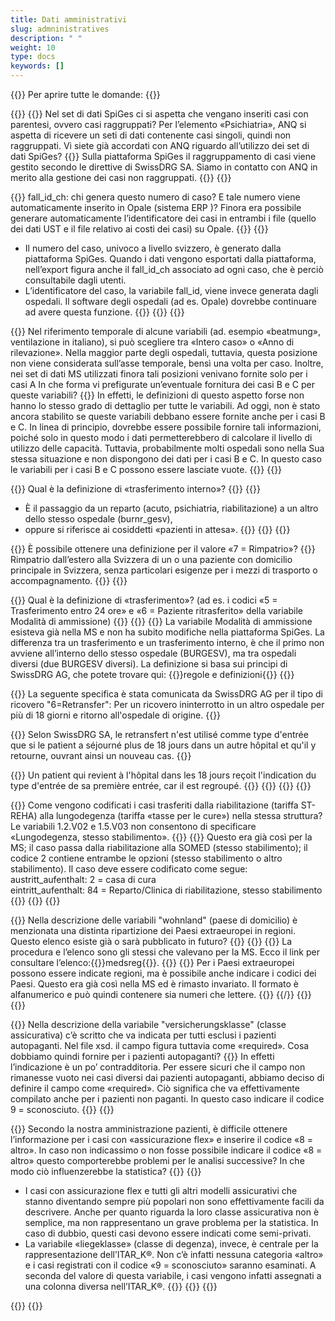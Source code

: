 ```yaml
---
title: Dati amministrativi 
slug: admninistratives
description: " "
weight: 10
type: docs
keywords: []
---
```


{{<faqBlock>}}
Per aprire tutte le domande: {{<collapsibleGroupCommand groupId="admninistratives">}}

{{<numberedList>}}
{{<listItem>}}
Nel set di dati SpiGes ci si aspetta che vengano inseriti casi con parentesi, ovvero casi raggruppati? Per l’elemento «Psichiatria», ANQ si aspetta di ricevere un seti di dati contenente casi singoli, quindi non raggruppati. Vi siete già accordati con ANQ riguardo all’utilizzo dei set di dati SpiGes?
{{<collapsibleBlock groupId="admninistratives">}}
Sulla piattaforma SpiGes il raggruppamento di casi viene gestito secondo le direttive di SwissDRG SA. Siamo in contatto con ANQ in merito alla gestione dei casi non raggruppati.
{{</collapsibleBlock>}}
{{</listItem>}}

{{<listItem>}}
fall_id_ch: chi genera questo numero di caso? E tale numero viene automaticamente inserito in Opale (sistema ERP )? Finora era possibile generare automaticamente l’identificatore dei casi in entrambi i file (quello dei dati UST e il file relativo ai costi dei casi) su Opale.
{{<collapsibleBlock groupId="admninistratives">}}
{{<markdown>}}
- Il numero del caso, univoco a livello svizzero, è generato dalla piattaforma SpiGes. Quando i dati vengono esportati dalla piattaforma, nell’export figura anche il fall_id_ch associato ad ogni caso, che è perciò consultabile dagli utenti.
- L’identificatore del caso, la variabile fall_id, viene invece generata dagli ospedali. Il software degli ospedali (ad es. Opale) dovrebbe continuare ad avere questa funzione.
{{</markdown>}}
{{</collapsibleBlock>}}
{{</listItem>}}

{{<listItem>}}
Nel riferimento temporale di alcune variabili (ad. esempio «beatmung», ventilazione in italiano), si può scegliere tra «Intero caso» o «Anno di rilevazione». Nella maggior parte degli ospedali, tuttavia, questa posizione non viene considerata sull’asse temporale, bensì una volta per caso. Inoltre, nei set di dati MS utilizzati finora tali posizioni venivano fornite solo per i casi A In che forma vi prefigurate un’eventuale fornitura dei casi B e C per queste variabili?
{{<collapsibleBlock groupId="admninistratives">}}
In effetti, le definizioni di questo aspetto forse non hanno lo stesso grado di dettaglio per tutte le variabili. Ad oggi, non è stato ancora stabilito se queste variabili debbano essere fornite anche per i casi B e C. In linea di principio, dovrebbe essere possibile fornire tali informazioni, poiché solo in questo modo i dati permetterebbero di calcolare il livello di utilizzo delle capacità. Tuttavia, probabilmente molti ospedali sono nella Sua stessa situazione e non dispongono dei dati per i casi B e C. In questo caso le variabili per i casi B e C possono essere lasciate vuote.
{{</collapsibleBlock>}}
{{</listItem>}}

{{<listItem>}}
Qual è la definizione di «trasferimento interno»?
{{<collapsibleBlock groupId="admninistratives">}}
{{<markdown>}}
-	È il passaggio da un reparto (acuto, psichiatria, riabilitazione) a un altro dello stesso ospedale (burnr_gesv),
-	oppure si riferisce ai cosiddetti «pazienti in attesa».
{{</markdown>}}
{{</collapsibleBlock>}}
{{</listItem>}}

{{<listItem>}}
È possibile ottenere una definizione per il valore «7 = Rimpatrio»?
{{<collapsibleBlock groupId="admninistratives">}}
Rimpatrio dall’estero alla Svizzera di un o una paziente con domicilio principale in Svizzera, senza particolari esigenze per i mezzi di trasporto o accompagnamento.
{{</collapsibleBlock>}}
{{</listItem>}}

{{<listItem>}}
Qual è la definizione di «trasferimento»? (ad es. i codici «5 = Trasferimento entro 24 ore» e «6 = Paziente ritrasferito» della variabile Modalità di ammissione)
{{<collapsibleBlock groupId="admninistratives">}}
{{<unorderedList>}}
{{<listItem>}}
La variabile Modalità di ammissione esisteva già nella MS e non ha subito modifiche nella piattaforma SpiGes. La differenza tra un trasferimento e un trasferimento interno, è che il primo non avviene all’interno dello stesso ospedale (BURGESV), ma tra ospedali diversi (due BURGESV diversi). La definizione si basa sui principi di SwissDRG AG, che potete trovare qui:
{{<link url="https://www.swissdrg.org/it/somatica-acuta/sistema-swissdrg-1302024/regole-e-definizioni" newTab="true">}}regole e definizioni{{</link>}}
{{</listItem>}}

{{<listItem>}}
La seguente specifica è stata comunicata da SwissDRG AG per il tipo di ricovero "6=Retransfer": Per un ricovero ininterrotto in un altro ospedale per più di 18 giorni e ritorno all'ospedale di origine. 
{{</listItem>}}
<!-- A traduire: new FAQ-->
{{<listItem>}}
Selon SwissDRG SA, le retransfert n'est utilisé comme type d'entrée que si le patient a séjourné plus de 18 jours dans un autre hôpital et qu'il y retourne, ouvrant ainsi un nouveau cas.
{{</listItem>}}

{{<listItem>}}
Un patient qui revient à l'hôpital dans les 18 jours reçoit l'indication du type d'entrée de sa première entrée, car il est regroupé.
{{</listItem>}}
{{</unorderedList>}}
{{</collapsibleBlock>}}
{{</listItem>}}

{{<listItem>}}
Come vengono codificati i casi trasferiti dalla riabilitazione (tariffa ST-REHA) alla lungodegenza (tariffa «tasse per le cure») nella stessa struttura? Le variabili 1.2.V02 e 1.5.V03 non consentono di specificare «Lungodegenza, stesso stabilimento».
{{<collapsibleBlock groupId="admninistratives">}}
{{<markdown>}}
Questo era già così per la MS; il caso passa dalla riabilitazione alla SOMED (stesso stabilimento); il codice 2 contiene entrambe le opzioni (stesso stabilimento o altro stabilimento). Il caso deve essere codificato come segue:                    
austritt_aufenthalt: 2 = casa di cura           
eintritt_aufenthalt: 84 = Reparto/Clinica di riabilitazione, stesso stabilimento
{{</markdown>}}
{{</collapsibleBlock>}}
{{</listItem>}}
<!--
### Variabile «Wohnland»: 
-->
{{<listItem>}}
Nella descrizione delle variabili "wohnland" (paese di domicilio) è menzionata una distinta ripartizione dei Paesi extraeuropei in regioni. Questo elenco esiste già o sarà pubblicato in futuro?
{{<collapsibleBlock groupId="admninistratives">}}
{{<unorderedList>}}
{{<listItem>}}
La procedura e l’elenco sono gli stessi che valevano per la MS. Ecco il link per consultare l’elenco:{{<link url="https://www.bfs.admin.ch/bfs/fr/home/statistiken/gesundheit/nomenklaturen/medsreg.html" newTab="true">}}medsreg{{</link>}}.
{{</listItem>}}
{{<listItem>}}
Per i Paesi extraeuropei possono essere indicate regioni, ma è possibile anche indicare i codici dei Paesi. Questo era già così nella MS ed è rimasto invariato. Il formato è alfanumerico e può quindi contenere sia numeri che lettere.
{{</listItem>}}
{{/<unorderedList>}}
{{</collapsibleBlock>}}
{{</listItem>}}

<!--
###	35.	Variabile "classe assicurativa": 
-->
{{<listItem>}}
Nella descrizione della variabile "versicherungsklasse" (classe assicurativa) c’è scritto che va indicata per tutti esclusi i pazienti autopaganti. Nel file xsd. il campo figura tuttavia come «required». Cosa dobbiamo quindi fornire per i pazienti autopaganti?
{{<collapsibleBlock groupId="admninistratives">}}
In effetti l’indicazione è un po’ contradditoria. Per essere sicuri che il campo non rimanesse vuoto nei casi diversi dai pazienti autopaganti, abbiamo deciso di definire il campo come «required». Ciò significa che va effettivamente compilato anche per i pazienti non paganti. In questo caso indicare il codice 9 = sconosciuto.
{{</collapsibleBlock>}}
{{</listItem>}}

{{<listItem>}}
Secondo la nostra amministrazione pazienti, è difficile ottenere l’informazione per i casi con «assicurazione flex» e inserire il codice «8 = altro». In caso non indicassimo o non fosse possibile indicare il codice «8 = altro» questo comporterebbe problemi per le analisi successive? In che modo ciò influenzerebbe la statistica?
{{<collapsibleBlock groupId="admninistratives">}}
{{<markdown>}}
- I casi con assicurazione flex e tutti gli altri modelli assicurativi che stanno diventando sempre più popolari non sono effettivamente facili da descrivere. Anche per quanto riguarda la loro classe assicurativa non è semplice, ma non rappresentano un grave problema per la statistica. In caso di dubbio, questi casi devono essere indicati come semi-privati.
- La variabile «liegeklasse» (classe di degenza), invece, è centrale per la rappresentazione dell’ITAR_K®. Non c’è infatti nessuna categoria «altro» e i casi registrati con il codice «9 = sconosciuto» saranno esaminati. A seconda del valore di questa variabile, i casi vengono infatti assegnati a una colonna diversa nell’ITAR_K®.
{{</markdown>}}
{{</collapsibleBlock>}}
{{</listItem>}}

{{</numberedList>}}
{{</faqBlock>}}